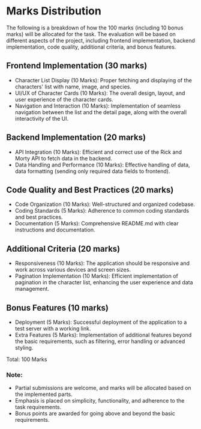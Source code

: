 # Marks Distribution

The following is a breakdown of how the 100 marks (including 10 bonus marks) will be allocated for the task. The evaluation will be based on different aspects of the project, including frontend implementation, backend implementation, code quality, additional criteria, and bonus features.

## Frontend Implementation (30 marks)

- Character List Display (10 Marks): Proper fetching and displaying of the characters' list with name, image, and species.
- UI/UX of Character Cards (10 Marks): The overall design, layout, and user experience of the character cards.
- Navigation and Interaction (10 Marks): Implementation of seamless navigation between the list and the detail page, along with the overall interactivity of the UI.

## Backend Implementation (20 marks)

- API Integration (10 Marks): Efficient and correct use of the Rick and Morty API to fetch data in the backend.
- Data Handling and Performance (10 Marks): Effective handling of data, data formatting (sending only required data fields to frontend).

## Code Quality and Best Practices (20 marks)

- Code Organization (10 Marks): Well-structured and organized codebase.
- Coding Standards (5 Marks): Adherence to common coding standards and best practices.
- Documentation (5 Marks): Comprehensive README.md with clear instructions and documentation.

## Additional Criteria (20 marks)

- Responsiveness (10 Marks): The application should be responsive and work across various devices and screen sizes.
- Pagination Implementation (10 Marks): Efficient implementation of pagination in the character list, enhancing the user experience and data management.

## Bonus Features (10 marks)

- Deployment (5 Marks): Successful deployment of the application to a test server with a working link.
- Extra Features (5 Marks): Implementation of additional features beyond the basic requirements, such as filtering, error handling or advanced styling.

Total: 100 Marks

### Note:

- Partial submissions are welcome, and marks will be allocated based on the implemented parts.
- Emphasis is placed on simplicity, functionality, and adherence to the task requirements.
- Bonus points are awarded for going above and beyond the basic requirements.
